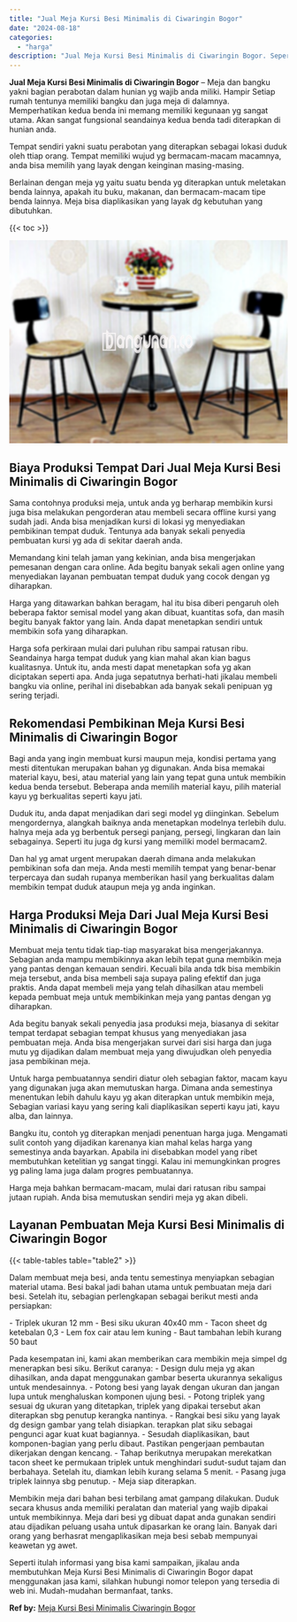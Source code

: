 ```yaml
---
title: "Jual Meja Kursi Besi Minimalis di Ciwaringin Bogor"
date: "2024-08-18"
categories: 
  - "harga"
description: "Jual Meja Kursi Besi Minimalis di Ciwaringin Bogor. Seperti itulah informasi yang bisa kami sampaikan, jikalau anda membutuhkan Meja Kursi Besi Minimalis di..."
---
```


**Jual Meja Kursi Besi Minimalis di Ciwaringin Bogor** – Meja dan bangku yakni bagian perabotan dalam hunian yg wajib anda miliki. Hampir Setiap rumah tentunya memiliki bangku dan juga meja di dalamnya. Memperhatikan kedua benda ini memang memiliki kegunaan yg sangat utama. Akan sangat fungsional seandainya kedua benda tadi diterapkan di hunian anda.

Tempat sendiri yakni suatu perabotan yang diterapkan sebagai lokasi duduk oleh ttiap orang. Tempat memiliki wujud yg bermacam-macam macamnya, anda bisa memilih yang layak dengan keinginan masing-masing.

Berlainan dengan meja yg yaitu suatu benda yg diterapkan untuk meletakan benda lainnya, apakah itu buku, makanan, dan bermacam-macam tipe benda lainnya. Meja bisa diaplikasikan yang layak dg kebutuhan yang dibutuhkan.

{{< toc >}}

![Jual Meja Kursi Besi Minimalis di Ciwaringin Bogor](/images/jual-meja-besi-murah05.png)

## Biaya Produksi Tempat Dari Jual Meja Kursi Besi Minimalis di Ciwaringin Bogor

Sama contohnya produksi meja, untuk anda yg berharap membikin kursi juga bisa melakukan pengorderan atau membeli secara offline kursi yang sudah jadi. Anda bisa menjadikan kursi di lokasi yg menyediakan pembikinan tempat duduk. Tentunya ada banyak sekali penyedia pembuatan kursi yg ada di sekitar daerah anda.

Memandang kini telah jaman yang kekinian, anda bisa mengerjakan pemesanan dengan cara online. Ada begitu banyak sekali agen online yang menyediakan layanan pembuatan tempat duduk yang cocok dengan yg diharapkan.

Harga yang ditawarkan bahkan beragam, hal itu bisa diberi pengaruh oleh beberapa faktor semisal model yang akan dibuat, kuantitas sofa, dan masih begitu banyak faktor yang lain. Anda dapat menetapkan sendiri untuk membikin sofa yang diharapkan.

Harga sofa perkiraan mulai dari puluhan ribu sampai ratusan ribu. Seandainya harga tempat duduk yang kian mahal akan kian bagus kualitasnya. Untuk itu, anda mesti dapat menetapkan sofa yg akan diciptakan seperti apa. Anda juga sepatutnya berhati-hati jikalau membeli bangku via online, perihal ini disebabkan ada banyak sekali penipuan yg sering terjadi.

## Rekomendasi Pembikinan Meja Kursi Besi Minimalis di Ciwaringin Bogor

Bagi anda yang ingin membuat kursi maupun meja, kondisi pertama yang mesti ditentukan merupakan bahan yg digunakan. Anda bisa memakai material kayu, besi, atau material yang lain yang tepat guna untuk membikin kedua benda tersebut. Beberapa anda memilih material kayu, pilih material kayu yg berkualitas seperti kayu jati.

Duduk itu, anda dapat menjadikan dari segi model yg diinginkan. Sebelum mengordernya, alangkah baiknya anda menetapkan modelnya terlebih dulu. halnya meja ada yg berbentuk persegi panjang, persegi, lingkaran dan lain sebagainya. Seperti itu juga dg kursi yang memiliki model bermacam2.

Dan hal yg amat urgent merupakan daerah dimana anda melakukan pembikinan sofa dan meja. Anda mesti memilih tempat yang benar-benar terpercaya dan sudah rupanya memberikan hasil yang berkualitas dalam membikin tempat duduk ataupun meja yg anda inginkan.

## Harga Produksi Meja Dari Jual Meja Kursi Besi Minimalis di Ciwaringin Bogor

Membuat meja tentu tidak tiap-tiap masyarakat bisa mengerjakannya. Sebagian anda mampu membikinnya akan lebih tepat guna membikin meja yang pantas dengan kemauan sendiri. Kecuali bila anda tdk bisa membikin meja tersebut, anda bisa membeli saja supaya paling efektif dan juga praktis. Anda dapat membeli meja yang telah dihasilkan atau membeli kepada pembuat meja untuk membikinkan meja yang pantas dengan yg diharapkan.

Ada begitu banyak sekali penyedia jasa produksi meja, biasanya di sekitar tempat terdapat sebagian tempat khusus yang menyediakan jasa pembuatan meja. Anda bisa mengerjakan survei dari sisi harga dan juga mutu yg dijadikan dalam membuat meja yang diwujudkan oleh penyedia jasa pembikinan meja.

Untuk harga pembuatannya sendiri diatur oleh sebagian faktor, macam kayu yang digunakan juga akan memutuskan harga. Dimana anda semestinya menentukan lebih dahulu kayu yg akan diterapkan untuk membikin meja, Sebagian variasi kayu yang sering kali diaplikasikan seperti kayu jati, kayu alba, dan lainnya.

Bangku itu, contoh yg diterapkan menjadi penentuan harga juga. Mengamati sulit contoh yang dijadikan karenanya kian mahal kelas harga yang semestinya anda bayarkan. Apabila ini disebabkan model yang ribet membutuhkan ketelitian yg sangat tinggi. Kalau ini memungkinkan progres yg paling lama juga dalam progres pembuatannya.

Harga meja bahkan bermacam-macam, mulai dari ratusan ribu sampai jutaan rupiah. Anda bisa memutuskan sendiri meja yg akan dibeli.

## Layanan Pembuatan Meja Kursi Besi Minimalis di Ciwaringin Bogor

{{< table-tables table="table2" >}}

Dalam membuat meja besi, anda tentu semestinya menyiapkan sebagian material utama. Besi bakal jadi bahan utama untuk pembuatan meja dari besi. Setelah itu, sebagian perlengkapan sebagai berikut mesti anda persiapkan:

\- Triplek ukuran 12 mm - Besi siku ukuran 40x40 mm - Tacon sheet dg ketebalan 0,3 - Lem fox cair atau lem kuning - Baut tambahan lebih kurang 50 baut

Pada kesempatan ini, kami akan memberikan cara membikin meja simpel dg menerapkan besi siku. Berikut caranya: - Design dulu meja yg akan dihasilkan, anda dapat menggunakan gambar beserta ukurannya sekaligus untuk mendesainnya. - Potong besi yang layak dengan ukuran dan jangan lupa untuk menghaluskan komponen ujung besi. - Potong triplek yang sesuai dg ukuran yang ditetapkan, triplek yang dipakai tersebut akan diterapkan sbg penutup kerangka nantinya. - Rangkai besi siku yang layak dg design gambar yang telah disiapkan. terapkan plat siku sebagai pengunci agar kuat kuat bagiannya. - Sesudah diaplikasikan, baut komponen-bagian yang perlu dibaut. Pastikan pengerjaan pembautan dikerjakan dengan kencang. - Tahap berikutnya merupakan merekatkan tacon sheet ke permukaan triplek untuk menghindari sudut-sudut tajam dan berbahaya. Setelah itu, diamkan lebih kurang selama 5 menit. - Pasang juga triplek lainnya sbg penutup. - Meja siap diterapkan.

Membikin meja dari bahan besi terbilang amat gampang dilakukan. Duduk secara khusus anda memiliki peralatan dan material yang wajib dipakai untuk membikinnya. Meja dari besi yg dibuat dapat anda gunakan sendiri atau dijadikan peluang usaha untuk dipasarkan ke orang lain. Banyak dari orang yang berhasrat mengaplikasikan meja besi sebab mempunyai keawetan yg awet.

Seperti itulah informasi yang bisa kami sampaikan, jikalau anda membutuhkan Meja Kursi Besi Minimalis di Ciwaringin Bogor dapat menggunakan jasa kami, silahkan hubungi nomor telepon yang tersedia di web ini. Mudah-mudahan bermanfaat, tanks.

**Ref by:** [Meja Kursi Besi Minimalis Ciwaringin Bogor](https://id.wikipedia.org/wiki/Meja)
